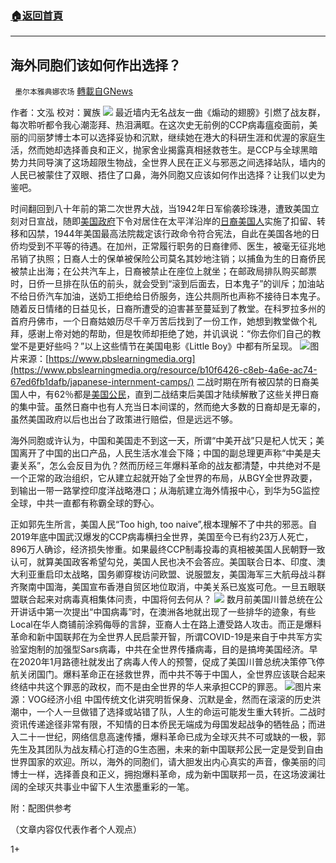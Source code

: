 ###  [:house:返回首頁](https://github.com/ourhimalayas/txt)
---

## 海外同胞们该如何作出选择？
` 墨尔本雅典娜农场` [轉載自GNews](https://gnews.org/zh-hans/492997/)

作者：文泓
校对：翼族
![]()![](https://gnews-media-offload.s3.amazonaws.com/wp-content/uploads/2020/10/28083056/Picture24.png)
最近墙内无名战友一曲《煽动的翅膀》引燃了战友群，每次聆听都令我心潮澎拜、热泪满眶。在这次史无前例的CCP病毒瘟疫面前，美丽的闫丽梦博士本可以选择妥协和沉默，继续她在港大的科研生涯和优渥的家庭生活，然而她却选择善良和正义，抛家舍业揭露真相拯救苍生。是CCP与全球黑暗势力共同导演了这场超限生物战，全世界人民在正义与邪恶之间选择站队，墙内的人民已被蒙住了双眼、捂住了口鼻，海外同胞又应该如何作出选择？让我们以史为鉴吧。

时间翻回到八十年前的第二次世界大战，当1942年日军偷袭珍珠港，遭致美国立刻对日宣战，随即[美国政府](https://zh.wikipedia.org/wiki/%25E7%25BE%258E%25E5%259C%258B%25E6%2594%25BF%25E5%25BA%259C)下令对居住在太平洋沿岸的[日裔美国人](https://zh.wikipedia.org/wiki/%25E6%2597%25A5%25E8%25A3%2594%25E7%25BE%258E%25E5%259C%258B%25E4%25BA%25BA)实施了扣留、转移和囚禁，1944年美国最高法院裁定该行政命令符合宪法，自此在美国各地的日侨均受到不平等的待遇。在加州，正常履行职务的日裔律师、医生，被毫无征兆地吊销了执照；日裔人士的保单被保险公司莫名其妙地注销；以捕鱼为生的日裔侨民被禁止出海；在公共汽车上，日裔被禁止在座位上就坐；在邮政局排队购买邮票时，日侨一旦排在队伍的前头，就会受到“滚到后面去，日本鬼子”的训斥；加油站不给日侨汽车加油，送奶工拒绝给日侨服务，连公共厕所也声称不接待日本鬼子。随着反日情绪的日益见长，日裔所遭受的迫害甚至蔓延到了教堂。在科罗拉多州的首府丹佛市，一个日裔姑娘历尽千辛万苦后找到了一份工作，她想到教堂做个礼拜，感谢上帝对她的帮助，但是牧师却拒绝了她，并讥讽说：“你去你们自己的教堂不是更好些吗？”以上这些情节在美国电影《Little Boy》中都有所呈现。
![]()![](https://gnews-media-offload.s3.amazonaws.com/wp-content/uploads/2020/10/28083157/Picture25.png)图片来源：[https://www.pbslearningmedia.org](https://www.pbslearningmedia.org/resource/b10f6426-c8eb-4a6e-ac74-67ed6fb1dafb/japanese-internment-camps/)
二战时期在所有被囚禁的日裔美国人中，有62％都是[美国公民](https://zh.wikipedia.org/wiki/%25E7%25BE%258E%25E5%259B%25BD%25E5%2585%25AC%25E6%25B0%2591)，直到二战结束后美国才陆续解散了这些关押日裔的集中营。虽然日裔中也有人充当日本间谍的，然而绝大多数的日裔却是无辜的，虽然美国政府以后也出台了政策进行赔偿，但是远远不够。

海外同胞或许认为，中国和美国走不到这一天，所谓“中美开战”只是杞人忧天；美国离开了中国的出口产品，人民生活水准会下降；中国的副总理更声称“中美是夫妻关系”，怎么会反目为仇？然而历经三年爆料革命的战友都清楚，中共绝对不是一个正常的政治组织，它从建立起就开始了全世界的布局，从BGY全世界政要，到输出一带一路掌控印度洋战略港口；从海航建立海外情报中心，到华为5G监控全球，中共一直都有称霸全球的野心。

正如郭先生所言，美国人民“Too high, too naive”,根本理解不了中共的邪恶。自2019年底中国武汉爆发的CCP病毒横扫全世界，美国至今已有约23万人死亡，896万人确诊，经济损失惨重。如果最终CCP制毒投毒的真相被美国人民朝野一致认可，就算美国政客希望勾兑，美国人民也决不会答应。美国联合日本、印度、澳大利亚重启印太战略，国务卿穿梭访问欧盟、说服盟友，美国海军三大航母战斗群齐聚南中国海，美国宣布香港自贸区地位取消，中美关系已岌岌可危。一旦五眼联盟联合起来对病毒真相集体问责，中国将何去何从？
![]()![](https://gnews-media-offload.s3.amazonaws.com/wp-content/uploads/2020/10/28083201/Picture26.png)
数月前美国川普总统在公开讲话中第一次提出“中国病毒”时，在澳洲各地就出现了一些排华的迹象，有些Local在华人商铺前涂鸦侮辱的言辞，亚裔人士在路上遭受路人攻击。而正是爆料革命和新中国联邦在为全世界人民启蒙开智，所谓COVID-19是来自于中共军方实验室炮制的加强型Sars病毒，中共在全世界传播病毒，目的是搞垮美国经济。早在2020年1月路德社就发出了病毒人传人的预警，促成了美国川普总统决策停飞停航关闭国门。爆料革命正在拯救世界，而中共不等于中国人，全世界应该联合起来终结中共这个罪恶的政权，而不是由全世界的华人来承担CCP的罪恶。
![]()![](https://gnews-media-offload.s3.amazonaws.com/wp-content/uploads/2020/10/28083204/Picture27.png)图片来源：VOG经济小组
中国传统文化讲究明哲保身、沉默是金，然而在滚滚的历史洪潮中，一个人一旦做错了选择或站错了队，人生的命运可能发生重大转折。二战时资讯传递途径非常有限，不知情的日本侨民无端成为母国发起战争的牺牲品；而进入二十一世纪，网络信息高速传播，爆料革命已成为全球灭共不可或缺的一极，郭先生及其团队为战友精心打造的G生态圈，未来的新中国联邦公民一定是受到自由世界国家的欢迎。所以，海外的同胞们，请大胆发出内心真实的声音，像美丽的闫博士一样，选择善良和正义，拥抱爆料革命，成为新中国联邦一员，在这场波澜壮阔的全球灭共事业中留下人生浓墨重彩的一笔。

附：配图供参考

（文章内容仅代表作者个人观点）

1+
